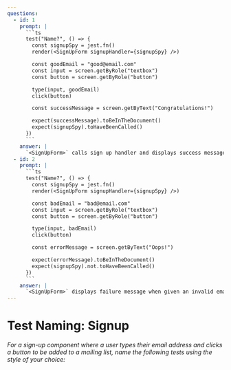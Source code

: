 ```yaml
---
questions:
  - id: 1
    prompt: |
      ```ts
      test("Name?", () => {
        const signupSpy = jest.fn()
        render(<SignUpForm signupHandler={signupSpy} />)

        const goodEmail = "good@email.com"
        const input = screen.getByRole("textbox")
        const button = screen.getByRole("button")

        type(input, goodEmail)
        click(button)

        const successMessage = screen.getByText("Congratulations!")

        expect(successMessage).toBeInTheDocument()
        expect(signupSpy).toHaveBeenCalled()
      })
      ```
    answer: |
      `<SignUpForm>` calls sign up handler and displays success message when given a valid email
  - id: 2
    prompt: |
      ```ts
      test("Name?", () => {
        const signupSpy = jest.fn()
        render(<SignUpForm signupHandler={signupSpy} />)

        const badEmail = "bad@email.com"
        const input = screen.getByRole("textbox")
        const button = screen.getByRole("button")

        type(input, badEmail)
        click(button)

        const errorMessage = screen.getByText("Oops!")

        expect(errorMessage).toBeInTheDocument()
        expect(signupSpy).not.toHaveBeenCalled()
      })
      ```
    answer: |
      `<SignUpForm>` displays failure message when given an invalid email
---
```


# Test Naming: Signup

_For a sign-up component where a user types their email address and clicks a button to be added to a mailing list, name the following tests using the style of your choice:_
